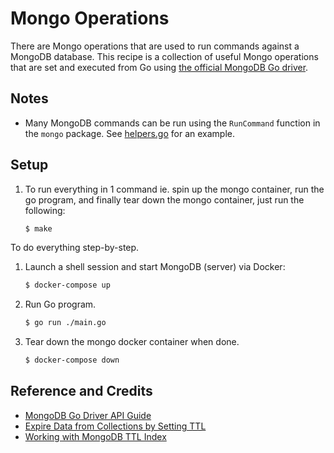 # Mongo Operations

There are Mongo operations that are used to run commands against a MongoDB database. This recipe is a collection of useful Mongo operations that are set and executed from Go using [the official MongoDB Go driver](https://github.com/mongodb/mongo-go-driver).

## Notes

* Many MongoDB commands can be run using the `RunCommand` function in the `mongo` package. See [helpers.go](helpers.go) for an example.

## Setup

1. To run everything in 1 command ie. spin up the mongo container, run the go program, and finally tear down the mongo container, just run the following:

   ```bash
   $ make
   ```

To do everything step-by-step.

1. Launch a shell session and start MongoDB (server) via Docker:

   ```bash
   $ docker-compose up
   ```

1. Run Go program.

   ```bash
   $ go run ./main.go
   ```

1. Tear down the mongo docker container when done.

   ```bash
   $ docker-compose down
   ```

## Reference and Credits

* [MongoDB Go Driver API Guide](https://godoc.org/go.mongodb.org/mongo-driver/mongo)
* [Expire Data from Collections by Setting TTL](https://docs.mongodb.com/manual/tutorial/expire-data/)
* [Working with MongoDB TTL Index](http://hassansin.github.io/working-with-mongodb-ttl-index)
